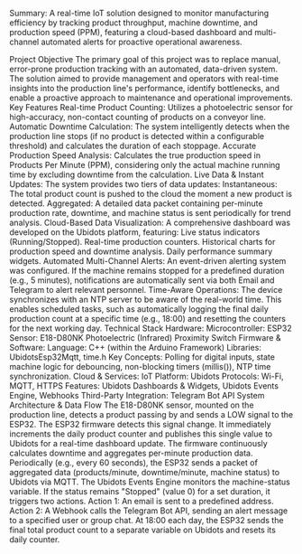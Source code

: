 Summary: A real-time IoT solution designed to monitor manufacturing efficiency by tracking product throughput, machine downtime, and production speed (PPM), featuring a cloud-based dashboard and multi-channel automated alerts for proactive operational awareness.

Project Objective
The primary goal of this project was to replace manual, error-prone production tracking with an automated, data-driven system. The solution aimed to provide management and operators with real-time insights into the production line's performance, identify bottlenecks, and enable a proactive approach to maintenance and operational improvements.
Key Features
Real-time Product Counting: Utilizes a photoelectric sensor for high-accuracy, non-contact counting of products on a conveyor line.
Automatic Downtime Calculation: The system intelligently detects when the production line stops (if no product is detected within a configurable threshold) and calculates the duration of each stoppage.
Accurate Production Speed Analysis: Calculates the true production speed in Products Per Minute (PPM), considering only the actual machine running time by excluding downtime from the calculation.
Live Data & Instant Updates: The system provides two tiers of data updates:
Instantaneous: The total product count is pushed to the cloud the moment a new product is detected.
Aggregated: A detailed data packet containing per-minute production rate, downtime, and machine status is sent periodically for trend analysis.
Cloud-Based Data Visualization: A comprehensive dashboard was developed on the Ubidots platform, featuring:
Live status indicators (Running/Stopped).
Real-time production counters.
Historical charts for production speed and downtime analysis.
Daily performance summary widgets.
Automated Multi-Channel Alerts: An event-driven alerting system was configured. If the machine remains stopped for a predefined duration (e.g., 5 minutes), notifications are automatically sent via both Email and Telegram to alert relevant personnel.
Time-Aware Operations: The device synchronizes with an NTP server to be aware of the real-world time. This enables scheduled tasks, such as automatically logging the final daily production count at a specific time (e.g., 18:00) and resetting the counters for the next working day.
Technical Stack
Hardware:
Microcontroller: ESP32
Sensor: E18-D80NK Photoelectric (Infrared) Proximity Switch
Firmware & Software:
Language: C++ (within the Arduino Framework)
Libraries: UbidotsEsp32Mqtt, time.h
Key Concepts: Polling for digital inputs, state machine logic for debouncing, non-blocking timers (millis()), NTP time synchronization.
Cloud & Services:
IoT Platform: Ubidots
Protocols: Wi-Fi, MQTT, HTTPS
Features: Ubidots Dashboards & Widgets, Ubidots Events Engine, Webhooks
Third-Party Integration: Telegram Bot API
System Architecture & Data Flow
The E18-D80NK sensor, mounted on the production line, detects a product passing by and sends a LOW signal to the ESP32.
The ESP32 firmware detects this signal change. It immediately increments the daily product counter and publishes this single value to Ubidots for a real-time dashboard update.
The firmware continuously calculates downtime and aggregates per-minute production data.
Periodically (e.g., every 60 seconds), the ESP32 sends a packet of aggregated data (products/minute, downtime/minute, machine status) to Ubidots via MQTT.
The Ubidots Events Engine monitors the machine-status variable. If the status remains "Stopped" (value 0) for a set duration, it triggers two actions.
Action 1: An email is sent to a predefined address.
Action 2: A Webhook calls the Telegram Bot API, sending an alert message to a specified user or group chat.
At 18:00 each day, the ESP32 sends the final total product count to a separate variable on Ubidots and resets its daily counter.

